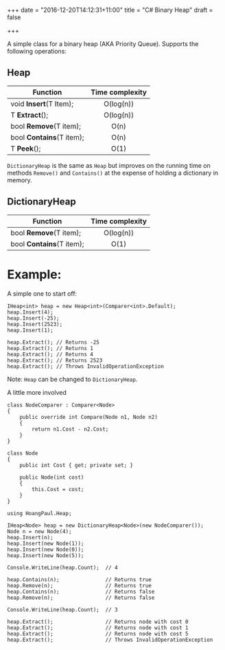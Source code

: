 +++
date = "2016-12-20T14:12:31+11:00"
title = "C# Binary Heap"
draft = false

+++

A simple class for a binary heap (AKA Priority Queue). Supports the following operations:

## Heap

| Function                       | Time complexity |
| ------------------------------ |:---------------:|
| void **Insert**(T Item);       | O(log(n))       |
| T **Extract**();               | O(log(n))       |
| bool **Remove**(T item);       | O(n)       |
| bool **Contains**(T item);     | O(n)       |
| T **Peek**();                  | O(1)       |

`DictionaryHeap` is the same as `Heap` but improves on the running time on methods `Remove()` and `Contains()` at the expense of holding a dictionary in memory.

## DictionaryHeap

| Function                       | Time complexity |
| ------------------------------ |:---------------:|
| bool **Remove**(T item);       | O(log(n))       |
| bool **Contains**(T item);     | O(1)       |


# Example:
A simple one to start off:

    IHeap<int> heap = new Heap<int>(Comparer<int>.Default);
    heap.Insert(4);
    heap.Insert(-25);
    heap.Insert(2523);
    heap.Insert(1);

    heap.Extract(); // Returns -25
    heap.Extract(); // Returns 1
    heap.Extract(); // Returns 4
    heap.Extract(); // Returns 2523
    heap.Extract(); // Throws InvalidOperationException

Note:  `Heap` can be changed to `DictionaryHeap`.

A little more involved

    class NodeComparer : Comparer<Node>
    {
        public override int Compare(Node n1, Node n2)
        {
            return n1.Cost - n2.Cost;
        }
    }

    class Node
    {
        public int Cost { get; private set; }

        public Node(int cost)
        {
            this.Cost = cost;
        }
    }

    using HoangPaul.Heap;

    IHeap<Node> heap = new DictionaryHeap<Node>(new NodeComparer());
    Node n = new Node(4);
    heap.Insert(n);
    heap.Insert(new Node(1));
    heap.Insert(new Node(0));
    heap.Insert(new Node(5));

    Console.WriteLine(heap.Count);  // 4

    heap.Contains(n);               // Returns true
    heap.Remove(n);                 // Returns true
    heap.Contains(n);               // Returns false
    heap.Remove(n);                 // Returns false

    Console.WriteLine(heap.Count);  // 3

    heap.Extract();                 // Returns node with cost 0
    heap.Extract();                 // Returns node with cost 1
    heap.Extract();                 // Returns node with cost 5
    heap.Extract();                 // Throws InvalidOperationException

